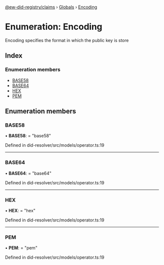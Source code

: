 [@ew-did-registry/claims](../README.md) › [Globals](../globals.md) › [Encoding](encoding.md)

# Enumeration: Encoding

Encoding specifies the format in which the public key is store

## Index

### Enumeration members

* [BASE58](encoding.md#base58)
* [BASE64](encoding.md#base64)
* [HEX](encoding.md#hex)
* [PEM](encoding.md#pem)

## Enumeration members

###  BASE58

• **BASE58**: = "base58"

Defined in did-resolver/src/models/operator.ts:19

___

###  BASE64

• **BASE64**: = "base64"

Defined in did-resolver/src/models/operator.ts:19

___

###  HEX

• **HEX**: = "hex"

Defined in did-resolver/src/models/operator.ts:19

___

###  PEM

• **PEM**: = "pem"

Defined in did-resolver/src/models/operator.ts:19
